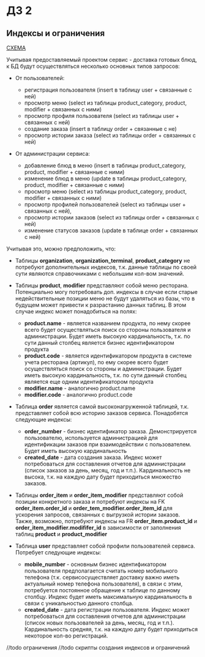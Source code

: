 # ДЗ 2

## Индексы и ограничения

[СХЕМА](https://dbdiagram.io/d/61a362748c901501c0d5c984)

Учитывая предоставляемый проектом сервис - доставка готовых блюд, к БД будут осуществляться несколько основных типов запросов:

- От пользователей: 
  - регистрация пользователя (insert в таблицу user + связанные с ней)
  - просмотр меню (select из таблицы product_category, product, modifier + связанных с ними)
  - просмотр профиля пользователя (select из таблицы user + связанных с ней) 
  - создание заказа (insert в таблицу order + связанные с не)
  - просмотр истории заказа (select из таблицы order + связанных с ней)

- От администрации сервиса:
  - добавление блюд в меню (insert в таблицы product_category, product, modifier + связанные с ними)
  - изменение блюд в меню (update в таблицы product_category, product, modifier + связанные с ними)
  - просмотр меню (select из таблицы product_category, product, modifier + связанных с ними)
  - просмотр профилей пользователей (select из таблицы user + связанных с ней),
  - просмотр истории заказов (select из таблицы order + связанных с ней)
  - изменение статусов заказов (update в таблице order + связанных с ней)

Учитывая это, можно предположить, что: 

  - Таблицы **organization**, **organization_terminal**, **product_category** не потребуют дополнительных индексов, т.к. данные таблицы по своей сути являются справочниками с небольшим кол-вом значений. 

  - Таблицы **product**, **modifier** представляют собой меню ресторана. Потенциально могу потребовать доп. индексы в случае если старые недействительные позиции меню не будут удаляться из базы, что в будущем может привести к разрастанию данных таблиц. В этом случае индекс может понадобиться на полях: 
    - **product.name** - является названием продукта, по нему скорее всего будет осуществляться поиск со стороны пользователя и администрации. Будет иметь высокую кардинальность, т.к. по сути данный столбец является бизнес идентификатором продукта
    - **product.code** - является идентификатором продукта в системе учета ресторана (артикул), по ему скорее всего будет осуществляться поиск со стороны и администрации. Будет иметь высокую кардинальность, т.к. по сути данный столбец является еще одним идентификатором продукта
    - **modifier.name** - аналогично product.name
    - **modifier.code** - аналогично product.code

- Таблица **order** является самой высоконагруженной таблицей, т.к. представляет собой всю историю заказов сервиса. Понадобятся следующие индексы:
  - **order_number** - бизнес идентификатор заказа. Демонстрируется пользователю, используется администрацией для идентификации заказов при взаимодействии с пользователем. Будет иметь высокую кардинальность
  - **created_date** - дата создания заказа. Индекс может потребоваться для составления отчетов для администрации (список заказов за день, месяц, год и т.п.). Кардинальность не высока, т.к. на каждую дату будет приходиться множество заказов.

- Таблицы **order_item** и **order_item_modifier** представляют собой позиции конкретного заказа и потребуют индексы на FK **order_item.order_id** и **order_tem_modifier.order_item_id** для ускорения запросов, связанных с выгрузкой истории заказов. Также, возможно, потребуют индексы на FR **order_item.product_id** и **order_item_modifier.modififer_id** в зависимости от заполнения таблиц **product** и **product_modifier**

- Таблица **user** представляет собой профили пользователей сервиса. Потребует следующие индексы:
  - **mobile_number** - основным бизнес идентификатором пользователя предполагается считать номер мобильного телефона (т.к. сервисосуществляет доставку важно иметь актуальный номер телефона пользователя), в связи с этим, потребуется постоянное обращение к таблице по данному столбцу. Индекс будет иметь максимальную кардинальность в связи с уникальностью данного столбца.
  - **created_date** - дата регистрации пользователя. Индекс может потребоваться для составления отчетов для администрации (список новых пользователей за день, месяц, год и т.п.). Кардинальность средняя, т.к. на каждую дату будет приходиться некоторое кол-во регистраций.

//todo ограничения
//todo скрипты создания индексов и ограничений
